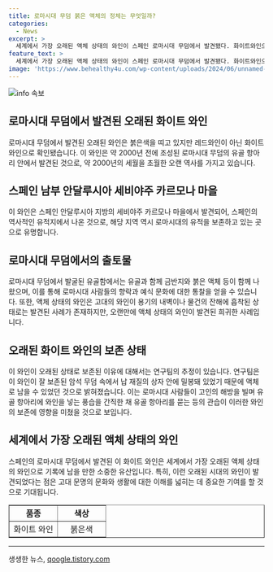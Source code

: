 ```yaml
---
title: 로마시대 무덤 붉은 액체의 정체는 무엇일까?
categories:
  - News
excerpt: >
  세계에서 가장 오래된 액체 상태의 와인이 스페인 로마시대 무덤에서 발견됐다. 화이트와인으로 밝혀진 이 와인은 2000년 전로마시대무덤에서 유골 항아리 안에서 나왔으며, 레드와인과는 다른 안토시아닌이 검출되지 않아 화이트와인임이 밝혀졌다. 이는 암석 무덤 속에서 납 재질의 상자 안에 밀봉돼 있었기 때문으로 추정되며, 이는 독일의 슈파이어 와인보다 오래된 액체 상태의 와인이다.
feature_text: >
  세계에서 가장 오래된 액체 상태의 와인이 스페인 로마시대 무덤에서 발견됐다. 화이트와인으로 밝혀진 이 와인은 2000년 전로마시대무덤에서 유골 항아리 안에서 나왔으며, 레드와인과는 다른 안토시아닌이 검출되지 않아 화이트와인임이 밝혀졌다. 이는 암석 무덤 속에서 납 재질의 상자 안에 밀봉돼 있었기 때문으로 추정되며, 이는 독일의 슈파이어 와인보다 오래된 액체 상태의 와인이다.
image: 'https://www.behealthy4u.com/wp-content/uploads/2024/06/unnamed-file.png'
---
```


<p><img src="https://www.behealthy4u.com/wp-content/uploads/2024/06/unnamed-file.png" alt="info 속보" /></p>

<h2 data-ke-size="size26">로마시대 무덤에서 발견된 오래된 화이트 와인</h2>

<p data-ke-size="size16">로마시대 무덤에서 발견된 오래된 와인은 붉은색을 띠고 있지만 레드와인이 아닌 화이트와인으로 확인됐습니다. 이 와인은 약 2000년 전에 조성된 로마시대 무덤의 유골 항아리 안에서 발견된 것으로, 약 2000년의 세월을 초월한 오랜 역사를 가지고 있습니다.</p>

<h2 data-ke-size="size26">스페인 남부 안달루시아 세비야주 카르모나 마을</h2>

<p data-ke-size="size16">이 와인은 스페인 안달루시아 지방의 세비야주 카르모나 마을에서 발견되어, 스페인의 역사적인 유적지에서 나온 것으로, 해당 지역 역시 로마시대의 유적을 보존하고 있는 곳으로 유명합니다.</p>

<h2 data-ke-size="size26">로마시대 무덤에서의 출토물</h2>

<p data-ke-size="size16">로마시대 무덤에서 발굴된 유골함에서는 유골과 함께 금반지와 붉은 액체 등이 함께 나왔으며, 이를 통해 로마시대 사람들의 향락과 예식 문화에 대한 통찰을 얻을 수 있습니다. 또한, 액체 상태의 와인은 고대의 와인이 용기의 내벽이나 물건의 잔해에 흡착된 상태로는 발견된 사례가 존재하지만, 오랜만에 액체 상태의 와인이 발견된 희귀한 사례입니다.</p>

<h2 data-ke-size="size26">오래된 화이트 와인의 보존 상태</h2>

<p data-ke-size="size16">이 와인이 오래된 상태로 보존된 이유에 대해서는 연구팀의 추정이 있습니다. 연구팀은 이 와인이 잘 보존된 암석 무덤 속에서 납 재질의 상자 안에 밀봉돼 있었기 때문에 액체로 남을 수 있었던 것으로 밝혀졌습니다. 이는 로마시대 사람들이 고인의 해방을 빌며 유골 항아리에 와인을 넣는 풍습을 간직한 채 유골 항아리를 묻는 등의 관습이 이러한 와인의 보존에 영향을 미쳤을 것으로 보입니다.</p>

<h2 data-ke-size="size26">세계에서 가장 오래된 액체 상태의 와인</h2>

<p data-ke-size="size16">스페인의 로마시대 무덤에서 발견된 이 화이트 와인은 세계에서 가장 오래된 액체 상태의 와인으로 기록에 남을 만한 소중한 유산입니다. 특히, 이런 오래된 시대의 와인이 발견되었다는 점은 고대 문명의 문화와 생활에 대한 이해를 넓히는 데 중요한 기여를 할 것으로 기대됩니다.</p>

<table style="width: 100%;" border="1">
<tbody>
<tr>
<td style="text-align: center; width: 50%; height: 17px;"><b>품종</b></td>
<td style="text-align: center; width: 50%; height: 17px;"><b>색상</b></td>
</tr>
<tr>
<td style="text-align: center; height: 17px;">화이트 와인</td>
<td style="text-align: center; height: 17px;">붉은색</td>
</tr>
</tbody>
</table>

<hr>
생생한 뉴스, <a href="https://qoogle.tistory.com" rel="dofollow">qoogle.tistory.com</a>


